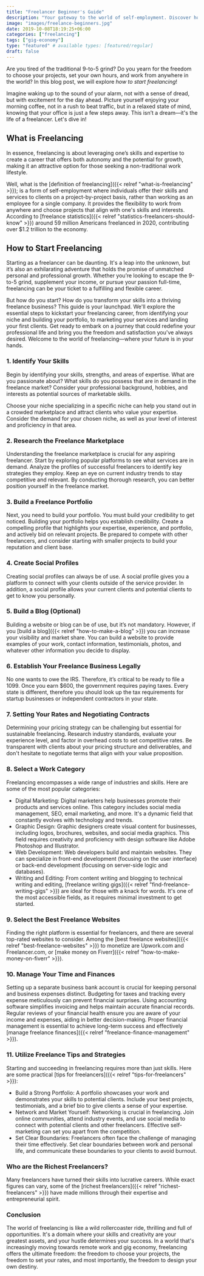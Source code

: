 ```yaml
---
title: "Freelancer Beginner's Guide"
description: "Your gateway to the world of self-employment. Discover how to navigate freelance platforms, market your skills, manage clients, and thrive in the gig economy."
image: "images/freelance-beginners.jpg"
date: 2019-10-08T18:19:25+06:00
categories: ["freelancing"]
tags: ["gig-economy"]
type: "featured" # available types: [featured/regular]
draft: false
---
```


Are you tired of the traditional 9-to-5 grind? Do you yearn for the freedom to choose your projects, set your own hours, and work from anywhere in the world? In this blog post, we will explore *how to start freelancing*!

Imagine waking up to the sound of your alarm, not with a sense of dread, but with excitement for the day ahead. Picture yourself enjoying your morning coffee, not in a rush to beat traffic, but in a relaxed state of mind, knowing that your office is just a few steps away. This isn’t a dream—it's the life of a freelancer. Let's dive in!

## What is Freelancing

In essence, freelancing is about leveraging one’s skills and expertise to create a career that offers both autonomy and the potential for growth, making it an attractive option for those seeking a non-traditional work lifestyle.

Well, what is the [definition of freelancing]({{< relref "what-is-freelancing" >}}); is a form of self-employment where individuals offer their skills and services to clients on a project-by-project basis, rather than working as an employee for a single company. It provides the flexibility to work from anywhere and choose projects that align with one's skills and interests. According to [freelance statistics]({{< relref "statistics-freelancers-should-know" >}}) around 59 million Americans freelanced in 2020, contributing over $1.2 trillion to the economy.

## How to Start Freelancing

Starting as a freelancer can be daunting. It's a leap into the unknown, but it’s also an exhilarating adventure that holds the promise of unmatched personal and professional growth. Whether you’re looking to escape the 9-to-5 grind, supplement your income, or pursue your passion full-time, freelancing can be your ticket to a fulfilling and flexible career.

But how do you start? How do you transform your skills into a thriving freelance business? This guide is your launchpad. We'll explore the essential steps to kickstart your freelancing career, from identifying your niche and building your portfolio, to marketing your services and landing your first clients. Get ready to embark on a journey that could redefine your professional life and bring you the freedom and satisfaction you've always desired. Welcome to the world of freelancing—where your future is in your hands.

### 1. Identify Your Skills

Begin by identifying your skills, strengths, and areas of expertise. What are you passionate about? What skills do you possess that are in demand in the freelance market? Consider your professional background, hobbies, and interests as potential sources of marketable skills.

Choose your niche specializing in a specific niche can help you stand out in a crowded marketplace and attract clients who value your expertise. Consider the demand for your chosen niche, as well as your level of interest and proficiency in that area.

### 2. Research the Freelance Marketplace

Understanding the freelance marketplace is crucial for any aspiring freelancer. Start by exploring popular platforms to see what services are in demand. Analyze the profiles of successful freelancers to identify key strategies they employ. Keep an eye on current industry trends to stay competitive and relevant. By conducting thorough research, you can better position yourself in the freelance market.

### 3. Build a Freelance Portfolio

Next, you need to build your portfolio. You must build your credibility to get noticed. Building your portfolio helps you establish credibility. Create a compelling profile that highlights your expertise, experience, and portfolio, and actively bid on relevant projects. Be prepared to compete with other freelancers, and consider starting with smaller projects to build your reputation and client base.

### 4. Create Social Profiles

Creating social profiles can always be of use. A social profile gives you a platform to connect with your clients outside of the service provider. In addition, a social profile allows your current clients and potential clients to get to know you personally.

### 5. Build a Blog (Optional)

Building a website or blog can be of use, but it’s not mandatory. However, if you [build a blog]({{< relref "how-to-make-a-blog" >}}) you can increase your visibility and market share. You can build a website to provide examples of your work, contact information, testimonials, photos, and whatever other information you decide to display.

### 6. Establish Your Freelance Business Legally

No one wants to owe the IRS. Therefore, it’s critical to be ready to file a 1099. Once you earn $600, the government requires paying taxes. Every state is different, therefore you should look up the tax requirements for startup businesses or independent contractors in your state.

### 7. Setting Your Rates and Negotiating Contracts

Determining your pricing strategy can be challenging but essential for sustainable freelancing. Research industry standards, evaluate your experience level, and factor in overhead costs to set competitive rates. Be transparent with clients about your pricing structure and deliverables, and don't hesitate to negotiate terms that align with your value proposition.

### 8. Select a Work Category

Freelancing encompasses a wide range of industries and skills. Here are some of the most popular categories:

* Digital Marketing: Digital marketers help businesses promote their products and services online. This category includes social media management, SEO, email marketing, and more. It's a dynamic field that constantly evolves with technology and trends.
* Graphic Design: Graphic designers create visual content for businesses, including logos, brochures, websites, and social media graphics. This field requires creativity and proficiency with design software like Adobe Photoshop and Illustrator.
* Web Development: Web developers build and maintain websites. They can specialize in front-end development (focusing on the user interface) or back-end development (focusing on server-side logic and databases).
* Writing and Editing: From content writing and blogging to technical writing and editing, [freelance writing gigs]({{< relref "find-freelance-writing-gigs" >}}) are ideal for those with a knack for words. It's one of the most accessible fields, as it requires minimal investment to get started.

### 9. Select the Best Freelance Websites

Finding the right platform is essential for freelancers, and there are several top-rated websites to consider. Among the [best freelance websites]({{< relref "best-freelance-websites" >}}) to monetize are Upwork.com and Freelancer.com, or [make money on Fiverr]({{< relref "how-to-make-money-on-fiverr" >}}).

### 10. Manage Your Time and Finances

Setting up a separate business bank account is crucial for keeping personal and business expenses distinct. Budgeting for taxes and tracking every expense meticulously can prevent financial surprises. Using accounting software simplifies invoicing and helps maintain accurate financial records. Regular reviews of your financial health ensure you are aware of your income and expenses, aiding in better decision-making. Proper financial management is essential to achieve long-term success and effectively [manage freelance finances]({{< relref "freelance-finance-management" >}}).

### 11. Utilize Freelance Tips and Strategies

Starting and succeeding in freelancing requires more than just skills. Here are some practical [tips for freelancers]({{< relref "tips-for-freelancers" >}}):

* Build a Strong Portfolio: A portfolio showcases your work and demonstrates your skills to potential clients. Include your best projects, testimonials, and a brief bio to give clients a sense of your expertise.
* Network and Market Yourself: Networking is crucial in freelancing. Join online communities, attend industry events, and use social media to connect with potential clients and other freelancers. Effective self-marketing can set you apart from the competition.
* Set Clear Boundaries: Freelancers often face the challenge of managing their time effectively. Set clear boundaries between work and personal life, and communicate these boundaries to your clients to avoid burnout.

### Who are the Richest Freelancers?

Many freelancers have turned their skills into lucrative careers. While exact figures can vary, some of the [richest freelancers]({{< relref "richest-freelancers" >}}) have made millions through their expertise and entrepreneurial spirit.

### Conclusion

The world of freelancing is like a wild rollercoaster ride, thrilling and full of opportunities. It's a domain where your skills and creativity are your greatest assets, and your hustle determines your success. In a world that's increasingly moving towards remote work and gig economy, freelancing offers the ultimate freedom: the freedom to choose your projects, the freedom to set your rates, and most importantly, the freedom to design your own destiny.
